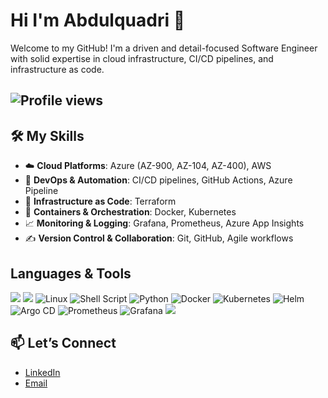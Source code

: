 # Hi I'm Abdulquadri 👋
Welcome to my GitHub! I'm a driven and detail-focused Software Engineer with solid expertise in cloud infrastructure, CI/CD pipelines, and infrastructure as code.

![Profile views](https://komarev.com/ghpvc/?username=olaolatunbos&label=Profile%20views)
---


## 🛠️ My Skills
- ☁️ **Cloud Platforms**: Azure (AZ-900, AZ-104, AZ-400), AWS
- 🪈 **DevOps & Automation**: CI/CD pipelines, GitHub Actions, Azure Pipeline
- 🧱 **Infrastructure as Code**: Terraform 
- 🐳 **Containers & Orchestration**: Docker, Kubernetes
- 📈 **Monitoring & Logging**: Grafana, Prometheus, Azure App Insights  
- ✍️ **Version Control & Collaboration**: Git, GitHub, Agile workflows


## Languages & Tools
<p align="left">
  <img src="https://img.shields.io/badge/microsoft%20azure-0089D6?style=for-the-badge&logo=microsoft-azure&logoColor=white" />
  <img src="https://img.shields.io/badge/Azure_DevOps-0078D7?style=for-the-badge&logo=azure-devops&logoColor=white" />
  <img src="https://img.shields.io/badge/Linux-FCC624?style=for-the-badge&logo=linux&logoColor=black" alt="Linux" />
  <img src="https://img.shields.io/badge/Shell%20Script-121011?style=for-the-badge&logo=gnu-bash&logoColor=white" alt="Shell Script" />
  <img src="https://img.shields.io/badge/Python-3776AB?style=for-the-badge&logo=python&logoColor=white" alt="Python" />
  <img src="https://img.shields.io/badge/Docker-2496ED?style=for-the-badge&logo=docker&logoColor=white" alt="Docker" />
  <img src="https://img.shields.io/badge/Kubernetes-326CE5?style=for-the-badge&logo=kubernetes&logoColor=white" alt="Kubernetes" />
  <img src="https://img.shields.io/badge/Helm-0F1689?style=for-the-badge&logo=helm&logoColor=white" alt="Helm" />
  <img src="https://img.shields.io/badge/Argo%20CD-EF7B4E?style=for-the-badge&logo=argo-cd&logoColor=white" alt="Argo CD" />
  <img src="https://img.shields.io/badge/Prometheus-E6522C?style=for-the-badge&logo=prometheus&logoColor=white" alt="Prometheus" />
  <img src="https://img.shields.io/badge/Grafana-F46800?style=for-the-badge&logo=grafana&logoColor=white" alt="Grafana" />
  <img src="https://img.shields.io/badge/Terraform-7B42BC?style=for-the-badge&logo=terraform&logoColor=white" />

</p>

## 📫 Let’s Connect


- [LinkedIn](https://www.linkedin.com/in/abdulquadri-olatunbosun-726428328/) 
- [Email](mailto:olaoalt@hotmail.com)



